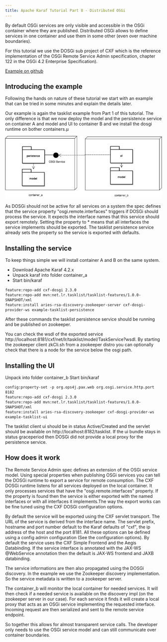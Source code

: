 ```yaml
---
title: Apache Karaf Tutorial Part 8 - Distributed OSGi
---
```


By default OSGi services are only visible and accessible in the OSGi container where they are published. Distributed OSGi allows to define services in one container and use them in some other (even over machine boundaries).

For this tutorial we use the DOSGi sub project of CXF which is the reference implementation of the OSGi Remote Service Admin specification, chapter 122 in the OSGi 4.2 Enterprise Specification).

[Example on github](https://github.com/cschneider/Karaf-Tutorial/tree/master/dosgi)

## Introducing the example

Following the hands on nature of these tutorial we start with an example that can be tried in some minutes and explain the details later.

Our example is again the tasklist example from Part 1 of this tutorial. The only difference is that we now deploy the model and the persistence service on container A and model and UI to container B and we install the dosgi runtime on bother containers.µ

![Image](deployment.png)

As DOSGi should not be active for all services on a system the spec defines that the service property "osgi.remote.interfaces" triggers if DOSGi should process the service. It expects the interface names that this service should export remotely. Setting the property to * means that all interfaces the service implements should be exported. The tasklist persistence service already sets the property so the service is exported with defaults.

## Installing the service

To keep things simple we will install container A and B on the same system.

* Download Apache Karaf 4.2.x
* Unpack karaf into folder container_a
* Start bin/karaf

```
feature:repo-add cxf-dosgi 2.3.0
feature:repo-add mvn:net.lr.tasklist/tasklist-features/1.0.0-SNAPSHOT/xml
feature:install aries-rsa-discovery-zookeeper-server cxf-dosgi-provider-ws example-tasklist-persistence
```

After these commands the tasklist persistence service should be running and be published on zookeeper.

You can check the wsdl of the exported service http://localhost:8181/cxf/net/lr/tasklist/model/TaskService?wsdl. By starting the zookeeper client zkCli.sh from a zookeeper distro you can optionally check that there is a node for the service below the osgi path.

## Installing the UI

Unpack into folder container_b
Start bin/karaf

```
config:property-set -p org.ops4j.pax.web org.osgi.service.http.port 8182
feature:repo-add cxf-dosgi 2.3.0
feature:repo-add mvn:net.lr.tasklist/tasklist-features/1.0.0-SNAPSHOT/xml
feature:install aries-rsa-discovery-zookeeper cxf-dosgi-provider-ws example-tasklist-ui
```

The tasklist client ui should be in status Active/Created and the servlet should be available on http://localhost:8182/tasklist. If the ui bundle stays in status graceperiod then DOSGi did not provide a local proxy for the persistence service.

## How does it work

The Remote Service Admin spec defines an extension of the OSGi service model. Using special properties when publishing OSGi services you can tell the DOSGi runtime to export a service for remote consumption. The CXF DOSGi runtime listens for all services deployed on the local container. It only processes services that have the "osgi.remote.interfaces" property. If the property is found then the service is either exported with the named interfaces or with all interfaces it implements.The way the export works can be fine tuned using the CXF DOSGi configuration options.

By default the service will be exported using the CXF servlet transport. The URL of the service is derived from the interface name. The servlet prefix, hostname and port number default to the Karaf defaults of "cxf", the ip address of the host and the port 8181. All these options can be defined using a config admin configuration (See the configuration options). By default the service uses the CXF Simple Frontend and the Aegis Databinding. If the service interface is annotated with the JAX-WS @WebService annotation then the default is JAX-WS frontend and JAXB databinding.

The service informations are then also propagated using the DOSGi discovery. In the example we use the Zookeeper discovery implementation. So the service metadata is written to a zookeeper server.

The container_b will monitor the local container for needed services. It will then check if a needed service is available on the discovery impl (on the zookeeper server in our case). For each service it finds it will create a local proxy that acts as an OSGi service implementing the requested interface. Incoming request are then serialized and sent to the remote service endpoint.

So together this allows for almost transparent service calls. The developer only needs to use the OSGi service model and can still communicate over container boundaries.
